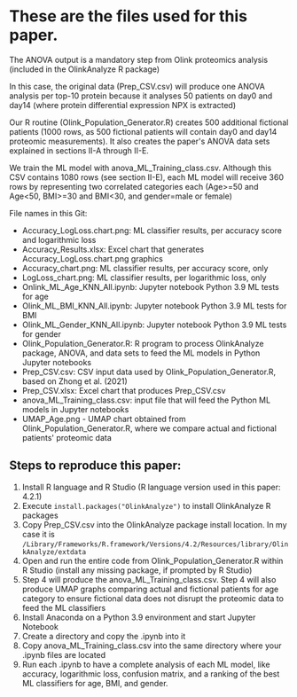 # These are the files used for this paper.
The ANOVA output is a mandatory step from Olink proteomics analysis (included in the OlinkAnalyze R package)

In this case, the original data (Prep_CSV.csv) will produce one ANOVA analysis per top-10 protein because it analyses 50 patients on day0 and day14 (where protein differential expression NPX is extracted)

Our R routine (Olink_Population_Generator.R) creates 500 additional fictional patients (1000 rows, as 500 fictional patients will contain day0 and day14 proteomic measurements). It also creates the paper's ANOVA data sets explained in sections II-A through II-E.

We train the ML model with anova_ML_Training_class.csv. Although this CSV contains 1080 rows (see section II-E), each ML model will receive 360 rows by representing two correlated categories each (Age>=50 and Age<50, BMI>=30 and BMI<30, and gender=male or female)

File names in this Git:
- Accuracy_LogLoss.chart.png: ML classifier results, per accuracy score and logarithmic loss
- Accuracy_Results.xlsx: Excel chart that generates Accuracy_LogLoss.chart.png graphics
- Accuracy_chart.png: ML classifier results, per accuracy score, only
- LogLoss_chart.png: ML classifier results, per logarithmic loss, only
- Onlink_ML_Age_KNN_All.ipynb: Jupyter notebook Python 3.9 ML tests for age
- Olink_ML_BMI_KNN_All.ipynb: Jupyter notebook Python 3.9 ML tests for BMI
- Olink_ML_Gender_KNN_All.ipynb: Jupyter notebook Python 3.9 ML tests for gender
- Olink_Population_Generator.R: R program to process OlinkAnalyze package, ANOVA, and data sets to feed the ML models in Python Jupyter notebooks
- Prep_CSV.csv: CSV input data used by Olink_Population_Generator.R, based on Zhong et al. (2021)
- Prep_CSV.xlsx: Excel chart that produces Prep_CSV.csv
- anova_ML_Training_class.csv: input file that will feed the Python ML models in Jupyter notebooks
- UMAP_Age.png - UMAP chart obtained from Olink_Population_Generator.R, where we compare actual and fictional patients' proteomic data

## Steps to reproduce this paper:
1. Install R language and R Studio (R language version used in this paper: 4.2.1)
2. Execute <code>install.packages("OlinkAnalyze")</code> to install OlinkAnalyze R packages
3. Copy Prep_CSV.csv into the OlinkAnalyze package install location. In my case it is <code>/Library/Frameworks/R.framework/Versions/4.2/Resources/library/OlinkAnalyze/extdata</code>
4. Open and run the entire code from Olink_Population_Generator.R within R Studio (install any missing package, if prompted by R Studio)
5. Step 4 will produce the anova_ML_Training_class.csv. Step 4 will also produce UMAP graphs comparing actual and fictional patients for age category to ensure fictional data does not disrupt the proteomic data to feed the ML classifiers
6. Install Anaconda on a Python 3.9 environment and start Jupyter Notebook
7. Create a directory and copy the .ipynb into it
8. Copy anova_ML_Training_class.csv into the same directory where your .ipynb files are located
9. Run each .ipynb to have a complete analysis of each ML model, like accuracy, logarithmic loss, confusion matrix, and a ranking of the best ML classifiers for age, BMI, and gender.
